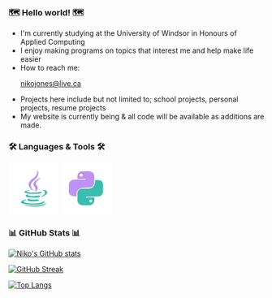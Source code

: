 <!--
Colour theme (Hex Codes):
38bdae  Teel
70a5fd  Blue
bf91f3  Lavender
1a1b27  Dark Blue/Purple
-->

### 🗺️ Hello world! 🗺️
- I'm currently studying at the University of Windsor in Honours of Applied Computing
- I enjoy making programs on topics that interest me and help make life easier
- How to reach me: <p style="color=70a5fd">nikojones@live.ca</p>
- Projects here include but not limited to; school projects, personal projects, resume projects
- My website is currently being & all code will be available as additions are made.


### 🛠️ Languages & Tools 🛠️
<div>
  <!-- add images here-->
  <!-- <img src="" alt=""> -->
  <img src="https://github.com/N1koJones/N1koJones/blob/main/Icons/JavaLogo.png" alt="Java Logo">
  <img src="https://github.com/N1koJones/N1koJones/blob/main/Icons/PythonLogo.png" alt="Python Logo">
</div>


### 📊 GitHub Stats 📊
[![Niko's GitHub stats](https://github-readme-stats.vercel.app/api?username=N1koJones&theme=tokyonight)](https://github.com/anuraghazra/github-readme-stats)

[![GitHub Streak](http://github-readme-streak-stats.herokuapp.com?user=N1koJones&theme=tokyonight&date_format=%5BY%20%5DM%20j)](https://git.io/streak-stats)

[![Top Langs](https://github-readme-stats.vercel.app/api/top-langs/?username=N1koJones&theme=tokyonight)](https://github.com/anuraghazra/github-readme-stats)

<!---
NikoJones/NikoJones is a ✨ special ✨ repository because its `README.md` (this file) appears on your GitHub profile.
You can click the Preview link to take a look at your changes.
--->

